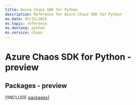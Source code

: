 ```yaml
---
title: Azure Chaos SDK for Python
description: Reference for Azure Chaos SDK for Python
ms.date: 03/31/2025
ms.topic: reference
ms.devlang: python
ms.service: chaos
---
```

# Azure Chaos SDK for Python - preview
## Packages - preview
[!INCLUDE [packages](chaos-index.md)]